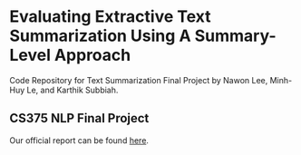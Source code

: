 # Evaluating Extractive Text Summarization Using A Summary-Level Approach
Code Repository for Text Summarization Final Project by Nawon Lee, Minh-Huy Le, and Karthik Subbiah.

## CS375 NLP Final Project
Our official report can be found <a href="https://drive.google.com/file/d/1EGTkzVpz2EAIkpO8gb05VF9pljm_d1RU/view?usp=sharing">here</a>.
